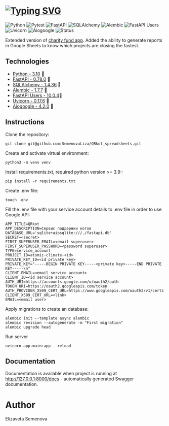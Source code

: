 # [![Typing SVG](https://readme-typing-svg.herokuapp.com?font=Fira+Code&weight=657&size=24&pause=1000&color=A93226&random=false&width=435&lines=🐾🐾Pets+charity+fund+API🐾🐾)](https://git.io/typing-svg)

![Python](https://img.shields.io/badge/Python-3.10-blue)
![Pytest](https://img.shields.io/badge/tests-passing-brightgreen?style=flat-square&logo=pytest)
![FastAPI](https://img.shields.io/badge/FastAPI-0.78.0-brightgreen)
![SQLAlchemy](https://img.shields.io/badge/SQLAlchemy-1.4.36-red)
![Alembic](https://img.shields.io/badge/Alembic-1.7.7-lightgrey)
![FastAPI Users](https://img.shields.io/badge/FastAPI%20Users-10.0.4-blue)
![Uvicorn](https://img.shields.io/badge/Uvicorn-0.17.6-orange)
![Aiogoogle](https://img.shields.io/badge/Aiogoogle-4.2.0-yellowgreen)
![Status](https://img.shields.io/badge/status-finished-green?style=flat-square)

Extended version of [charity fund app](https://github.com/SemenovaLiza/pets_charity_fund). Added the ability to generate reports in Google Sheets to know which projects are closing the fastest.

## Technologies
- [Python - 3.10](https://www.python.org/) 🐶
- [FastAPI - 0.78.0](https://fastapi.tiangolo.com/) 🐶
- [SQLAlchemy - 1.4.36](http://www.sqlalchemy.org/) 🐶
- [Alembic - 1.7.7](https://alembic.sqlalchemy.org/) 🐶
- [FastAPI Users - 10.0.4](https://fastapi-users.github.io/fastapi-users/)🐶
- [Uvicorn - 0.17.6](https://www.uvicorn.org/) 🐶
- [Aiogoogle - 4.2.0](https://aiogoogle.readthedocs.io/en/latest/index.html) 🐶
## Instructions
Clone the repository:
```
git clone git@github.com:SemenovaLiza/QRkot_spreadsheets.git
```
Create and activate virtual environment:
```
python3 -m venv venv
```
Install requirements.txt, required python version >= 3.9::
```
pip install -r requirements.txt
``` 
Create .env file:
```
touch .env
```
Fill the .env file with your service account details to .env file in order to use Google API:
```
APP_TITLE=QRkot
APP_DESCRIPTION=Сервис поддержки котов
DATABASE_URL='sqlite+aiosqlite:///./fastapi.db'
SECRET=<secret>
FIRST_SUPERUSER_EMAIL=<email superuser>
FIRST_SUPERUSER_PASSWORD=<password superuser>
TYPE=service_account
PROJECT_ID=atomic-climate-<id>
PRIVATE_KEY_ID=<id private key>
PRIVATE_KEY="-----BEGIN PRIVATE KEY-----<private key>-----END PRIVATE KEY-----\n"
CLIENT_EMAIL=<email service account>
CLIENT_ID=<id service account>
AUTH_URI=https://accounts.google.com/o/oauth2/auth
TOKEN_URI=https://oauth2.googleapis.com/token
AUTH_PROVIDER_X509_CERT_URL=https://www.googleapis.com/oauth2/v1/certs
CLIENT_X509_CERT_URL=<link>
EMAIL=<email user>
```
Apply migrations to create an database:
```
alembic init --template async alembic
alembic revision --autogenerate -m "First migration"
alembic upgrade head
```
Run server
```
uvicorn app.main:app --reload
```

## Documentation

Documentation is available when project is running at http://127.0.0.1:8000/docs - automatically generated Swagger documentation.

# Author
Elizaveta Semenova
